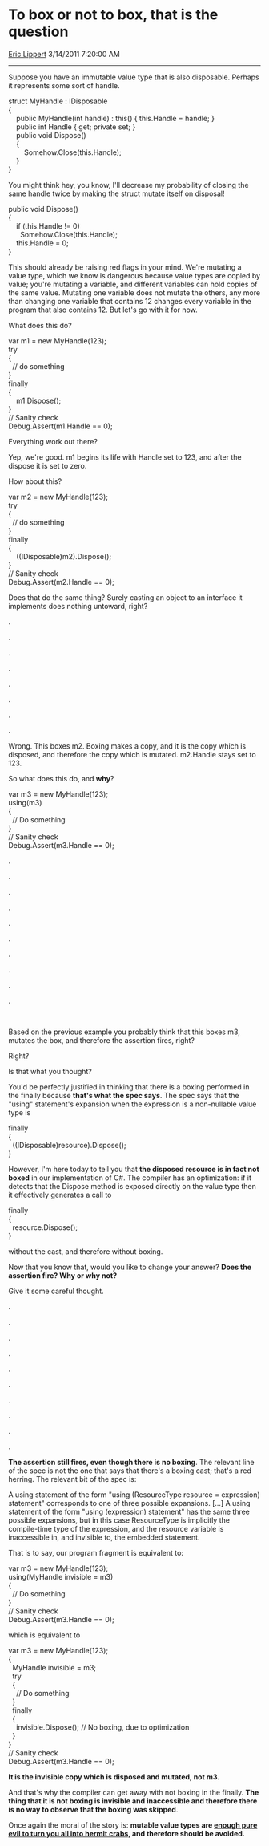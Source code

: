 # To box or not to box, that is the question

[Eric Lippert](https://social.msdn.microsoft.com/profile/Eric%20Lippert) 3/14/2011 7:20:00 AM

-----

Suppose you have an immutable value type that is also disposable. Perhaps it represents some sort of handle.

 

struct MyHandle : IDisposable  
{  
    public MyHandle(int handle) : this() { this.Handle = handle; }  
    public int Handle { get; private set; }  
    public void Dispose()  
    {  
        Somehow.Close(this.Handle);  
    }  
}

You might think hey, you know, I'll decrease my probability of closing the same handle twice by making the struct mutate itself on disposal\!

 

public void Dispose()  
{  
    if (this.Handle \!= 0)  
      Somehow.Close(this.Handle);  
    this.Handle = 0;  
}

This should already be raising red flags in your mind. We're mutating a value type, which we know is dangerous because value types are copied by value; you're mutating a variable, and different variables can hold copies of the same value. Mutating one variable does not mutate the others, any more than changing one variable that contains 12 changes every variable in the program that also contains 12. But let's go with it for now.

What does this do?

 

var m1 = new MyHandle(123);  
try  
{  
  // do something  
}  
finally  
{  
    m1.Dispose();  
}  
// Sanity check  
Debug.Assert(m1.Handle == 0);

Everything work out there?

Yep, we're good. m1 begins its life with Handle set to 123, and after the dispose it is set to zero.

How about this?

 

var m2 = new MyHandle(123);  
try  
{  
  // do something  
}  
finally  
{  
    ((IDisposable)m2).Dispose();  
}  
// Sanity check  
Debug.Assert(m2.Handle == 0);

Does that do the same thing? Surely casting an object to an interface it implements does nothing untoward, right?

.

.

.

.

.

.

.

.

Wrong. This boxes m2. Boxing makes a copy, and it is the copy which is disposed, and therefore the copy which is mutated. m2.Handle stays set to 123.

So what does this do, and **why**?

 

var m3 = new MyHandle(123);  
using(m3)  
{  
  // Do something  
}  
// Sanity check  
Debug.Assert(m3.Handle == 0);

.

.

.

.

.

.

.

.

.

.

 

Based on the previous example you probably think that this boxes m3, mutates the box, and therefore the assertion fires, right?

Right?

Is that what you thought?

You'd be perfectly justified in thinking that there is a boxing performed in the finally because **that's what the spec says**. The spec says that the "using" statement's expansion when the expression is a non-nullable value type is

 

finally  
{  
  ((IDisposable)resource).Dispose();  
}

However, I'm here today to tell you that **the disposed resource is in fact not boxed** in our implementation of C\#. The compiler has an optimization: if it detects that the Dispose method is exposed directly on the value type then it effectively generates a call to

 

finally  
{  
  resource.Dispose();  
}

without the cast, and therefore without boxing.

Now that you know that, would you like to change your answer? **Does the assertion fire? Why or why not?**

Give it some careful thought.

.

.

.

.

.

.

.

.

.

.

**The assertion still fires, even though there is no boxing**. The relevant line of the spec is not the one that says that there's a boxing cast; that's a red herring. The relevant bit of the spec is:

 

A using statement of the form "using (ResourceType resource = expression) statement" corresponds to one of three possible expansions. \[...\] A using statement of the form "using (expression) statement" has the same three possible expansions, but in this case ResourceType is implicitly the compile-time type of the expression, and the resource variable is inaccessible in, and invisible to, the embedded statement.

That is to say, our program fragment is equivalent to:

 

var m3 = new MyHandle(123);  
using(MyHandle invisible = m3)  
{  
  // Do something  
}  
// Sanity check  
Debug.Assert(m3.Handle == 0);

which is equivalent to

 

var m3 = new MyHandle(123);  
{  
  MyHandle invisible = m3;  
  try  
  {  
    // Do something  
  }  
  finally  
  {  
    invisible.Dispose(); // No boxing, due to optimization  
  }  
}  
// Sanity check  
Debug.Assert(m3.Handle == 0);

**It is the invisible copy which is disposed and mutated, not m3.**

And that's why the compiler can get away with not boxing in the finally. **The thing that it is not boxing is invisible and inaccessible and therefore there is no way to observe that the boxing was skipped**.

Once again the moral of the story is: **mutable value types are [enough pure evil to turn you all into hermit crabs,](https://www.youtube.com/watch?v=F6X9KcrXHwg) and therefore should be avoided.**


